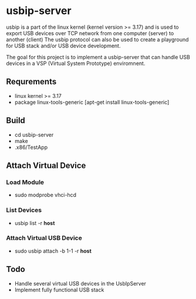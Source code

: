 # usbip-server

usbip is a part of the linux kernel (kernel version >= 3.17) and is used to export USB devices over TCP network from one computer (server) to another (client)
The usbip protocol can also be used to create a playground for USB stack and/or USB device development.

The goal for this project is to implement a usbip-server that can handle USB devices in a VSP (Virtual System Prototype) enviromnent.

## Requrements
- linux kernel >= 3.17
- package linux-tools-generic [apt-get install linux-tools-generic]

## Build
- cd usbip-server
- make
- .x86/TestApp

## Attach Virtual Device

### Load Module
- sudo modprobe vhci-hcd

### List Devices
- usbip list -r **host**

### Attach Virtual USB Device
- sudo usbip attach -b 1-1 -r **host**

## Todo
- Handle several virtual USB devices in the UsbIpServer
- Implement fully functional USB stack
